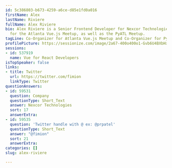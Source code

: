 ```yaml
---
id: 5c386803-b673-4259-a6ce-d85e1fd0a016
firstName: Alex
lastName: Riviere
fullName: Alex Riviere
bio: Alex Riviere is a Senior Frontend Developer for Nexcor Technologies and the Co-Organizer
  for the Atlanta Vue.js Meetup, as well as the PyATL Meetup.
tagLine: Co-Organizer for Atlanta Vue.js Meetup and Co-Organizer for PyATL meetup
profilePicture: https://sessionize.com/image/2a67-400o400o1-Gvb6U4BXbHxWHRApqyTe58.jpg
sessions:
- id: 537919
  name: Vue for React Developers
isTopSpeaker: false
links:
- title: Twitter
  url: https://twitter.com/fimion
  linkType: Twitter
questionAnswers:
- id: 59531
  question: Company
  questionType: Short_Text
  answer: Nexcor Technologies
  sort: 17
  answerExtra: 
- id: 59535
  question: 'Twitter handle with @ ex: @prpatel'
  questionType: Short_Text
  answer: "@fimion"
  sort: 21
  answerExtra: 
categories: []
slug: alex-riviere

---
```

